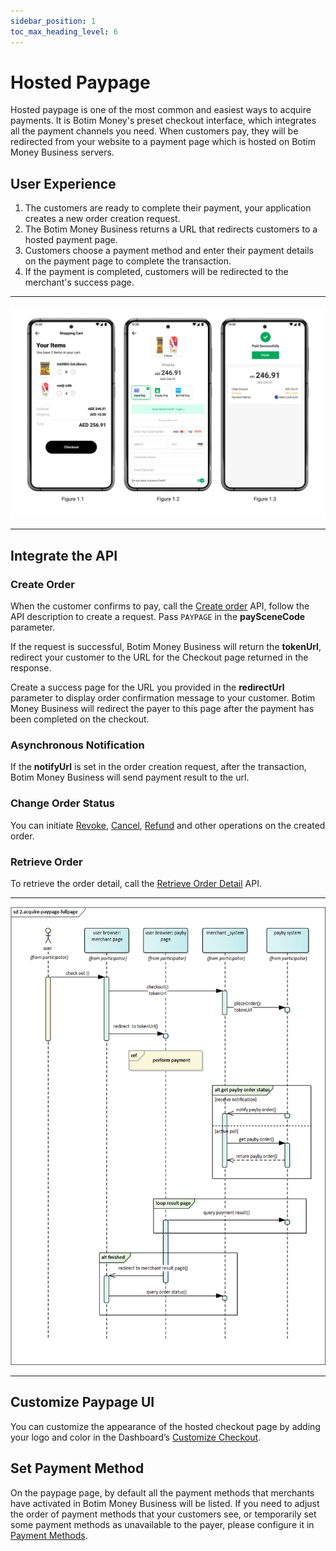 ```yaml
---
sidebar_position: 1
toc_max_heading_level: 6
---
```

# Hosted Paypage
Hosted paypage is one of the most common and easiest ways to acquire payments. It is Botim Money's preset checkout interface, which integrates all the payment channels you need. When customers pay, they will be redirected from your website to a payment page which is hosted on Botim Money Business servers.

## User Experience
1. The customers are ready to complete their payment, your application creates a new order creation request.
2. The Botim Money Business returns a URL that redirects customers to a hosted payment page.
3. Customers choose a payment method and enter their payment details on the payment page to complete the transaction.
4. If the payment is completed, customers will be redirected to the merchant's success page.
---

![card-ue](../pic/card-ue-hosted.png)

---

## Integrate the API
### Create Order
When the customer confirms to pay, call the [Create order](/docs/createorder) API,  follow the API description to create a request. Pass `PAYPAGE` in the **paySceneCode** parameter.

If the request is successful, Botim Money Business will return the **tokenUrl**, redirect your customer to the URL for the Checkout page returned in the response.

Create a success page for the URL you provided in the **redirectUrl**  parameter to display order confirmation message to your customer. Botim Money Business will redirect the payer to this page after the payment has been completed on the checkout.<br/>

### Asynchronous Notification
If the **notifyUrl** is set in the order creation request, after the transaction, Botim Money Business will send payment result to the url.

### Change Order Status
You can initiate [Revoke](/docs/revoke), [Cancel](/docs/cancel), [Refund](/docs/refund) and other operations on the created order.

### Retrieve Order
To retrieve the order detail, call the [Retrieve Order Detail](/docs/retrieveorderdetail) API.

---

![hostedflow](../pic/hosted.png)

---

## Customize Paypage UI
You can customize the appearance of the hosted checkout page by adding your logo and color in the Dashboard’s [Customize Checkout](https://b.botim.money/customize-checkout).

## Set Payment Method
On the paypage page, by default all the payment methods that merchants have activated in Botim Money Business will be listed. If you need to adjust the order of payment methods that your customers see, or temporarily set some payment methods as unavailable to the payer, please configure it in [Payment Methods](https://b.botim.money/payment-methods).








